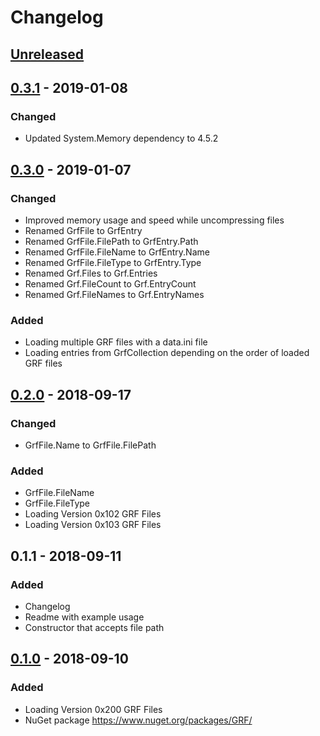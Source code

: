 # Changelog

## [Unreleased]

## [0.3.1] - 2019-01-08
### Changed
- Updated System.Memory dependency to 4.5.2

## [0.3.0] - 2019-01-07
### Changed
- Improved memory usage and speed while uncompressing files
- Renamed GrfFile to GrfEntry
- Renamed GrfFile.FilePath to GrfEntry.Path
- Renamed GrfFile.FileName to GrfEntry.Name
- Renamed GrfFile.FileType to GrfEntry.Type
- Renamed Grf.Files to Grf.Entries
- Renamed Grf.FileCount to Grf.EntryCount
- Renamed Grf.FileNames to Grf.EntryNames

### Added
- Loading multiple GRF files with a data.ini file
- Loading entries from GrfCollection depending on the order of loaded GRF files

## [0.2.0] - 2018-09-17
### Changed
- GrfFile.Name to GrfFile.FilePath

### Added
- GrfFile.FileName
- GrfFile.FileType
- Loading Version 0x102 GRF Files
- Loading Version 0x103 GRF Files

## 0.1.1 - 2018-09-11
### Added
- Changelog
- Readme with example usage
- Constructor that accepts file path

## [0.1.0] - 2018-09-10
### Added
- Loading Version 0x200 GRF Files
- NuGet package https://www.nuget.org/packages/GRF/

[Unreleased]: https://github.com/arminherling/GRF/compare/v0.3.1...HEAD
[0.3.1]: https://github.com/arminherling/GRF/compare/v0.3.0...v0.3.1   
[0.3.0]: https://github.com/arminherling/GRF/compare/v0.2.0...v0.3.0   
[0.2.0]: https://github.com/arminherling/GRF/compare/v0.1.0...v0.2.0   
[0.1.0]: https://github.com/arminherling/GRF/compare/a3830e726675b4e4d8fb0c78fef82b898fbc7cb8...v0.1.0